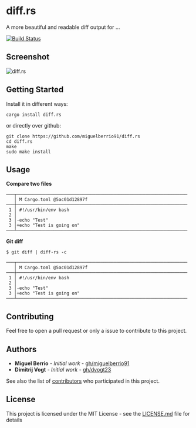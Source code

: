 # diff.rs

A more beautiful and readable diff output for ...

[![Build Status](https://travis-ci.com/miguelberrio91/diff.rs.svg?token=aFmpCKn8YpqsE7osReyL&branch=develop)](https://travis-ci.com/miguelberrio91/diff.rs)

## Screenshot

![diff.rs](http://via.placeholder.com/800x600)

## Getting Started

Install it in different ways:

```
cargo install diff.rs
```

or directly over github:

```
git clone https://github.com/miguelberrio91/diff.rs
cd diff.rs
make
sudo make install
```

## Usage

**Compare two files**
```
───┬─────────────────────────────────────────────────────────────────
   │ M Cargo.toml @5ac01d12897f
───┼─────────────────────────────────────────────────────────────────
 1 │ #!/usr/bin/env bash
 2 │
 3 │-echo "Test"
 3 │+echo "Test is going on"
───┴─────────────────────────────────────────────────────────────────
```

**Git diff**
```
$ git diff | diff-rs -c
```

```
───┬─────────────────────────────────────────────────────────────────
   │ M Cargo.toml @5ac01d12897f
───┼─────────────────────────────────────────────────────────────────
 1 │ #!/usr/bin/env bash
 2 │
 3 │-echo "Test"
 3 │+echo "Test is going on"
───┴─────────────────────────────────────────────────────────────────
```

## Contributing

Feel free to open a pull request or only a issue to contribute to this project.

## Authors

* **Miguel Berrio** - *Initial work* - [gh/miguelberrio91](https://github.com/miguelberrio91)
* **Dimitrij Vogt** - *Initial work* - [gh/dvogt23](https://github.com/dvogt23)

See also the list of [contributors](https://github.com/miguelberrio91/diff.rs/contributors) who participated in this project.

## License

This project is licensed under the MIT License - see the [LICENSE.md](LICENSE.md) file for details
